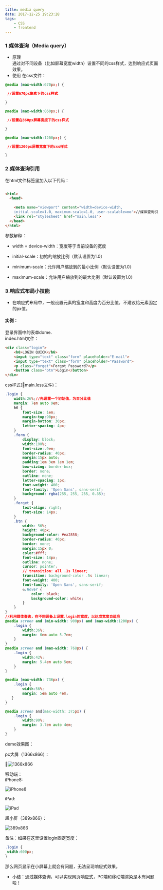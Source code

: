 ```yaml
---
title: media query
date: 2017-12-25 19:23:28
tags:
    - CSS
    - frontend
---
```

### 1.媒体查询（Media query）  
* 原理  
通过对不同设备（比如屏幕宽度width）设置不同的css样式，达到响应式页面效果。
* 使用
在css文件：
```css
@media (max-width:670px;) {

 //设置670px像素下的css样式

}

@media (max-width:860px;) {

 //设置在860px屏幕宽度下的css样式

}

@media (max-width:1200px;) {

 //设置1200px屏幕宽度下的css样式

}
```
### 2.媒体查询引用

在html文件<head>标签里加入以下代码：  

```html

<html>
  <head>
  
    <meta name="viewport" content="width=device-width,
    initial-scale=1.0, maximum-scale=1.0, user-scalable=no">//媒体查询引用
    <link rel="stylesheet" href="main.less">
  </head>
</html>
```

参数解释：

* width = device-width：宽度等于当前设备的宽度

* initial-scale：初始的缩放比例（默认设置为1.0）  

* minimum-scale：允许用户缩放到的最小比例（默认设置为1.0）    

* maximum-scale：允许用户缩放到的最大比例（默认设置为1.0）   


### 3.响应式布局小技能
* 在响应式布局中，一般设置元素的宽度和高度为百分比值，不建议给元素固定的px值。
#### 实例：  

登录界面中的表单dome.  
index.html文件：
```html
<div class="login">
    <h6>LOGIN QUICK</h6>
    <input type="text" class="form" placeholder="E-mail">
    <input type="text" class="form" placeholder="Password">
    <p class="forget">Forgot Password?</p>
    <button class="btn">Login</button>
</div>
```

css样式(main.less文件)：

```css
.login {
    width:26%;//先设置一个初始值，为百分比值
    margin: 7em auto 9em;
    h6 {
        font-size: 1em;
        margin-top:90px;
        margin-bottom: 30px;
        letter-spacing: 4px;
    }
    .form {
        display: block;
        width:100%;
        font-size:.9em;
        border-radius: 40px;
        margin:15px auto;
        padding:1em 3em 1em 1em;
        box-sizing: border-box;
        border: none;
        outline: none;
        letter-spacing: 1px;
        font-weight: 400;
        font-family: 'Open Sans', sans-serif;
        background: rgba(255, 255, 255, 0.85);
    }
    .forget {
        text-align: right;
        font-size: 14px;
    }
    .btn {
        width: 56%;
        height: 40px;
        background-color: #ea2858;
        border-radius: 40px;
        border: none;
        margin:15px 0;
        color:#fff;
        font-size: 14px;
        outline: none;
        cursor: pointer;
        // transition: all .1s linear;
        transition: background-color .5s linear;
        font-weight: 400;
        font-family: 'Open Sans', sans-serif;
        &:hover {
            color: black;
            background-color: white;
        }
    }
}
//利用媒体查询，在不同设备上设置.login的宽度，以达成宽度自适应
@media screen and (min-width: 900px) and (max-width:1200px) {
    .login {
        width:36%;
        margin: 6em auto 5.7em;
    }
}
@media screen and (max-width: 768px) {
    .login {
        width:42%;
        margin: 5.4em auto 5em;
    }
}

@media (max-width: 736px) {
    .login {
        width:56%;
        margin: 5em auto 4em;
   }
}

@media screen and(max-width: 375px) {
    .login {
        width:90%;
        margin: 3.7em auto 4em;
    }
}
```
demo效果图：  

pc大屏（1366x866）：  

![1366x866](https://upload.cc/i/QAft45.jpeg)  


移动端：  
iPhone8:  


![iPhone8](https://upload.cc/i/RDugIJ.jpeg)  

iPad:  


![iPad](https://upload.cc/i/2MRqXS.jpeg)  

超小屏（389x866）：  


![389x866](https://upload.cc/i/zWod3S.jpeg)

备注：如果在这里设置login固定宽度：
```css
.login {
 width:600px;
}
```
那么网页显示在小屏幕上就会有问题，无法呈现响应式效果。  

* 小结：通过媒体查询，可以实现网页响应式，PC端和移动端渲染是木有问题啦！
